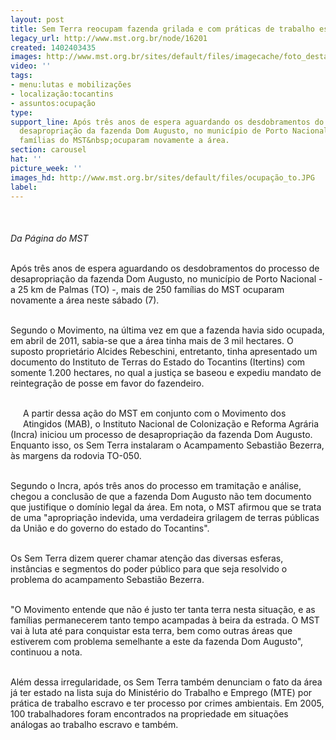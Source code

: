 ```yaml
---
layout: post
title: Sem Terra reocupam fazenda grilada e com práticas de trabalho escravo, em TO
legacy_url: http://www.mst.org.br/node/16201
created: 1402403435
images: http://www.mst.org.br/sites/default/files/imagecache/foto_destaque/ocupação_to.JPG
video: ''
tags:
- menu:lutas e mobilizações
- localização:tocantins
- assuntos:ocupação
type: 
support_line: Após três anos de espera aguardando os desdobramentos do processo de
  desapropriação da fazenda Dom Augusto, no município de Porto Nacional, mais de 250
  famílias do MST&nbsp;ocuparam novamente a área.
section: carousel
hat: ''
picture_week: ''
images_hd: http://www.mst.org.br/sites/default/files/ocupação_to.JPG
label: 
---
```

<p><em><img style="margin: 10px;" src="http://www.mst.org.br/sites/default/files/ocupa%C3%A7%C3%A3o_to.JPG" alt=""><br><br>Da Página do MST</em></p><p><br>Após três anos de espera aguardando os desdobramentos do processo de desapropriação da fazenda Dom Augusto, no município de Porto Nacional - a 25 km de Palmas (TO) -, mais de 250 famílias do MST ocuparam novamente a área neste sábado (7).</p><p><br>Segundo o Movimento, na última vez em que a fazenda havia sido ocupada, em abril de 2011, sabia-se que a área tinha mais de 3 mil hectares. O suposto proprietário Alcides Rebeschini, entretanto, tinha apresentado um documento do Instituto de Terras do Estado do Tocantins&nbsp;(Itertins) com somente 1.200 hectares, no qual a justiça se baseou e expediu mandato de reintegração de posse em favor do fazendeiro.</p><p><br><img style="margin: 10px; float: left;" src="http://www.mst.org.br/sites/default/files/ocupa%C3%A7%C3%A3o_toII.JPG" alt="">A partir dessa ação do MST em conjunto com o Movimento dos Atingidos (MAB), o Instituto Nacional de Colonização e Reforma Agrária (Incra) iniciou um processo de desapropriação da fazenda Dom Augusto. Enquanto isso, os Sem Terra instalaram o Acampamento Sebastião Bezerra, às margens da rodovia TO-050.</p><p><br>Segundo o Incra, após três anos do processo em tramitação e análise, chegou a conclusão de que a fazenda Dom Augusto não tem documento que justifique o domínio legal da área. Em nota, o MST afirmou que se trata de uma "apropriação indevida, uma verdadeira grilagem de terras públicas da União e do governo do estado do Tocantins".</p><p><br>Os Sem Terra dizem querer chamar atenção das diversas esferas, instâncias e segmentos do poder público para que seja resolvido o problema do acampamento Sebastião Bezerra.&nbsp;</p><p><br>"O Movimento entende que não é justo ter tanta terra nesta situação, e as famílias permanecerem tanto tempo acampadas à beira da estrada. O MST vai à luta até para conquistar esta terra, bem como outras áreas que estiverem com problema semelhante a este da fazenda Dom Augusto", continuou a nota.</p><p><br>Além dessa irregularidade, os Sem Terra também denunciam o fato da área já ter estado na lista suja do Ministério do Trabalho e Emprego (MTE) por prática de trabalho escravo e ter processo por crimes ambientais. Em 2005, 100 trabalhadores foram encontrados na propriedade em situações análogas ao trabalho escravo e também.</p><div>&nbsp;</div>

